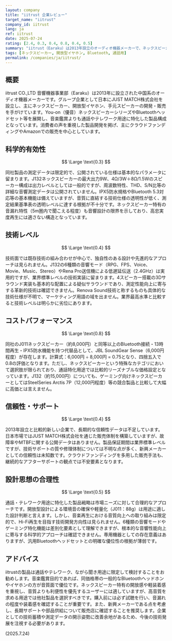 ```yaml
---
layout: company
title: "iitrust 企業レビュー"
target_name: "iitrust"
company_id: iitrust
lang: ja
ref: iitrust
date: 2025-07-24
rating: [2.4, 0.3, 0.4, 0.8, 0.4, 0.5]
summary: "iitrust（Earaku）は2013年設立のオーディオ機器メーカーで、ネックスピーカーや開放型イヤホンに特化している。You-on（優音）シリーズをはじめとする製品群は通話やテレワーク用途に重点を置いているが、音質面では基本的な測定性能に留まり、技術レベルも業界平均以下となっている。"
tags: [ネックスピーカー, 開放型イヤホン, Bluetooth, 通話用]
permalink: /companies/ja/iitrust/
---
```


## 概要

iitrust CO.,LTD 音響機器事業部（Earaku）は2013年に設立された中国系のオーディオ機器メーカーです。グループ企業として日本にJUST MATCH株式会社を設立し、主にネックスピーカー、開放型イヤホン、手元スピーカーの開発・販売を手がけています。You-on（優音）ネックスピーカーシリーズやBluetoothヘッドセット等を展開し、音楽鑑賞よりも通話やテレワーク用途に特化した製品構成となっています。消費者の声を重視した製品開発を掲げ、主にクラウドファンディングやAmazonでの販売を中心としています。

## 科学的有効性

$$ \Large \text{0.3} $$

同社製品の測定データは限定的で、公開されている仕様は基本的なパラメータに留まります。J132ネックスピーカーの最大出力9W、4Ω/3W＋8Ω/1.5Wのスピーカー構成は出力レベルとしては一般的ですが、周波数特性、THD、S/N比等の詳細な音響測定データは公開されていません。IPX5防水規格やBluetooth 5.3対応等の基本機能は備えていますが、音質に直結する技術仕様の透明性が低く、測定結果基準表の透明レベルに達する根拠が不十分です。ネックスピーカー特有の音漏れ特性（5m圏内で聞こえる程度）も音響設計の限界を示しており、高忠実度再生には適さない構造となっています。

## 技術レベル

$$ \Large \text{0.4} $$

技術面では既存技術の組み合わせが中心で、独自性のある設計や先進的なアプローチは見られません。J132の6種類の音響モード（RPG、FPS、Voice、Movie、Music、Stereo）やRena Pro送信機による低遅延伝送（2.4GHz）は実用的ですが、業界標準レベルの技術実装に留まります。4スピーカー搭載の3Dサラウンド実装も基本的な配置による疑似サラウンドであり、測定性能向上に寄与する革新的技術は確認できません。Renova Sound技術と称するものも具体的な技術仕様が不明で、マーケティング用語の域を出ません。業界最高水準と比較すると技術レベルは明らかに劣位にあります。

## コストパフォーマンス

$$ \Large \text{0.8} $$

同社のJ011ネックスピーカー（約8,000円）と同等以上のBluetooth接続・13時間再生・IPX5防水機能を持つ代替品として、JBL SoundGear Sense（6,000円程度）が存在します。計算式：6,000円 ÷ 8,000円 = 0.75となり、四捨五入で0.8の評価となります。ただし、ネックスピーカーという特殊なカテゴリにおいて選択肢が限られており、通話特化用途では比較的リーズナブルな価格設定となっています。J132（約15,000円）についても、ゲーミング向けネックスピーカーとしてはSteelSeries Arctis 7P（12,000円程度）等の競合製品と比較して大幅に高価とは言えません。

## 信頼性・サポート

$$ \Large \text{0.4} $$

2013年設立と比較的新しい企業で、長期的な信頼性データは不足しています。日本市場ではJUST MATCH株式会社を通じた販売体制を構築していますが、故障率やMTBFに関する公開データはありません。製品保証期間は業界標準レベルですが、技術サポートの質や修理体制については不明な点が多く、新興メーカーとしての信頼性は未知数です。クラウドファンディングを多用した販売手法も、継続的なアフターサポートの観点では不安要素となります。

## 設計思想の合理性

$$ \Large \text{0.5} $$

通話・テレワーク用途に特化した製品戦略は市場ニーズに対して合理的なアプローチです。開放型設計による環境音の確保や軽量化（J011：88g）は用途に適した設計判断と言えます。しかし、音楽再生における音質向上への取り組みは限定的で、Hi-Fi再生を目指す技術開発方向性は見られません。6種類の音響モードやゲーミング特化機能は差別化要素として理解できますが、根本的な音響性能向上に寄与する科学的アプローチは確認できません。専用機器としての存在意義はありますが、汎用Bluetoothヘッドセットとの明確な優位性の根拠が薄弱です。

## アドバイス

iitrustの製品は通話やテレワーク、ながら聞き用途に限定して検討することをお勧めします。音楽鑑賞目的であれば、同価格帯の一般的なBluetoothヘッドホンやイヤホンの方が音質面で優位です。ネックスピーカー特有の開放感や軽装着感を重視し、音質よりも利便性を優先するユーザーには適していますが、高音質を求める用途では他社製品を選択すべきです。購入前には必ず試聴を行い、音漏れの程度や装着感を確認することが重要です。また、新興メーカーである点を考慮し、長期サポートや部品供給について販売店に確認することを推奨します。企業としての技術蓄積や測定データの開示姿勢に改善余地があるため、今後の技術発展を注視する必要があります。

(2025.7.24)